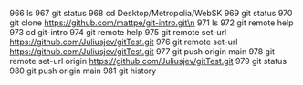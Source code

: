   966  ls
  967  git status
  968  cd Desktop/Metropolia/WebSK
  969  git status
  970  git clone https://github.com/mattpe/git-intro.git\n
  971  ls
  972  git remote help
  973  cd git-intro
  974  git remote help
  975  git remote set-url https://github.com/Juliusjev/gitTest.git
  976  git remote set-url https://github.com/Juliusjev/gitTest.git
  977  git push origin main
  978  git remote set-url origin https://github.com/Juliusjev/gitTest.git
  979  git status
  980  git push origin main
  981  git history
